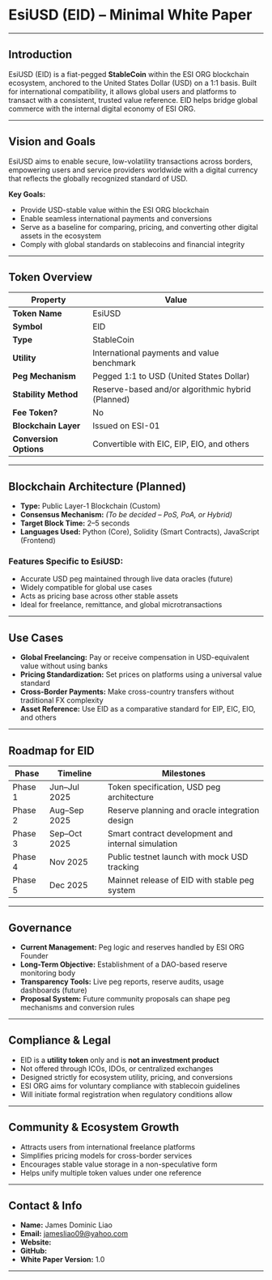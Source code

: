 # EsiUSD (EID) – Minimal White Paper

---

## Introduction

EsiUSD (EID) is a fiat-pegged **StableCoin** within the ESI ORG blockchain ecosystem, anchored to the United States Dollar (USD) on a 1:1 basis. Built for international compatibility, it allows global users and platforms to transact with a consistent, trusted value reference. EID helps bridge global commerce with the internal digital economy of ESI ORG.

---

## Vision and Goals

EsiUSD aims to enable secure, low-volatility transactions across borders, empowering users and service providers worldwide with a digital currency that reflects the globally recognized standard of USD.

**Key Goals:**
- Provide USD-stable value within the ESI ORG blockchain
- Enable seamless international payments and conversions
- Serve as a baseline for comparing, pricing, and converting other digital assets in the ecosystem
- Comply with global standards on stablecoins and financial integrity

---

## Token Overview

| Property              | Value                                           |
|-----------------------|-------------------------------------------------|
| **Token Name**        | EsiUSD                                          |
| **Symbol**            | EID                                             |
| **Type**              | StableCoin                                      |
| **Utility**           | International payments and value benchmark     |
| **Peg Mechanism**     | Pegged 1:1 to USD (United States Dollar)        |
| **Stability Method**  | Reserve-based and/or algorithmic hybrid (Planned)|
| **Fee Token?**        | No                                              |
| **Blockchain Layer**  | Issued on ESI-01                                |
| **Conversion Options**| Convertible with EIC, EIP, EIO, and others      |

---

## Blockchain Architecture (Planned)

- **Type:** Public Layer-1 Blockchain (Custom)
- **Consensus Mechanism:** *(To be decided – PoS, PoA, or Hybrid)*
- **Target Block Time:** 2–5 seconds
- **Languages Used:** Python (Core), Solidity (Smart Contracts), JavaScript (Frontend)

### Features Specific to EsiUSD:
- Accurate USD peg maintained through live data oracles (future)
- Widely compatible for global use cases
- Acts as pricing base across other stable assets
- Ideal for freelance, remittance, and global microtransactions

---

## Use Cases

- **Global Freelancing:** Pay or receive compensation in USD-equivalent value without using banks
- **Pricing Standardization:** Set prices on platforms using a universal value standard
- **Cross-Border Payments:** Make cross-country transfers without traditional FX complexity
- **Asset Reference:** Use EID as a comparative standard for EIP, EIC, EIO, and others

---

## Roadmap for EID

| Phase     | Timeline       | Milestones                                             |
|-----------|----------------|--------------------------------------------------------|
| Phase 1   | Jun–Jul 2025   | Token specification, USD peg architecture              |
| Phase 2   | Aug–Sep 2025   | Reserve planning and oracle integration design         |
| Phase 3   | Sep–Oct 2025   | Smart contract development and internal simulation     |
| Phase 4   | Nov 2025       | Public testnet launch with mock USD tracking           |
| Phase 5   | Dec 2025       | Mainnet release of EID with stable peg system          |

---

## Governance

- **Current Management:** Peg logic and reserves handled by ESI ORG Founder
- **Long-Term Objective:** Establishment of a DAO-based reserve monitoring body
- **Transparency Tools:** Live peg reports, reserve audits, usage dashboards (future)
- **Proposal System:** Future community proposals can shape peg mechanisms and conversion rules

---

## Compliance & Legal

- EID is a **utility token** only and is **not an investment product**
- Not offered through ICOs, IDOs, or centralized exchanges
- Designed strictly for ecosystem utility, pricing, and conversions
- ESI ORG aims for voluntary compliance with stablecoin guidelines
- Will initiate formal registration when regulatory conditions allow

---

## Community & Ecosystem Growth

- Attracts users from international freelance platforms
- Simplifies pricing models for cross-border services
- Encourages stable value storage in a non-speculative form
- Helps unify multiple token values under one reference

---

## Contact & Info

- **Name:** James Dominic Liao
- **Email:** jamesliao09@yahoo.com 
- **Website:**
- **GitHub:** 
- **White Paper Version:** 1.0

---
